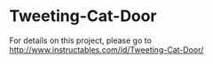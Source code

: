 # Tweeting-Cat-Door

For details on this project, please go to 
http://www.instructables.com/id/Tweeting-Cat-Door/
